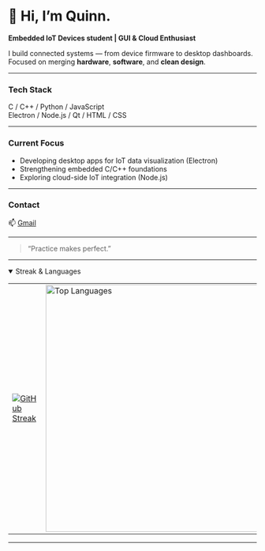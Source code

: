 # 👋 Hi, I’m Quinn.

**Embedded IoT Devices student | GUI & Cloud Enthusiast**

I build connected systems — from device firmware to desktop dashboards.  
Focused on merging **hardware**, **software**, and **clean design**.

---

### Tech Stack
C / C++ / Python / JavaScript  
Electron / Node.js / Qt / HTML / CSS  

---

### Current Focus
- Developing desktop apps for IoT data visualization (Electron)  
- Strengthening embedded C/C++ foundations  
- Exploring cloud-side IoT integration (Node.js)

---

### Contact
📫 <a href="mailto:quinndev014[at]gmail[dot]com">Gmail</a>


---

> “Practice makes perfect.”



---

<details open>
  <summary>Streak & Languages</summary>
<table>
  <tr>
    <td>
<a href="https://git.io/streak-stats"><img src="https://github-readme-streak-stats.herokuapp.com?user=01Qin&theme=buefy&hide_border=true&date_format=j%20M%5B%20Y%5D&card_height=215&background=45%2CFFFAF0%2CFFFAF0&currStreakNum=000000&stroke=FF1493&sideNums=000000&ring=FF1493&sideLabels=000000&fire=FF1493&currStreakLabel=FF1493" alt="GitHub Streak" /></a>
</div>
    </td>
    <td>
      <img src="https://github-readme-stats.vercel.app/api/top-langs/?username=01Qin&layout=compact&theme=buefy&title_color=FF1493&bg_color=FFFAF0FF" width="500px" alt="Top Languages"/>
    </td>
  </tr>
</table>
</details>

---


